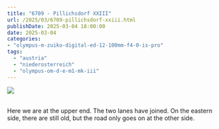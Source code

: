 ```yaml
---
title: "6709 - Pillichsdorf XXIII"
url: /2025/03/6709-pillichsdorf-xxiii.html
publishDate: 2025-03-04 18:00:00
date: 2025-03-04
categories:
- "olympus-m-zuiko-digital-ed-12-100mm-f4-0-is-pro"
tags:
  - "austria"
  - "niederosterreich"
  - "olympus-om-d-e-m1-mk-iii"
---
```

<div class="container">
<div class="center"><a target="_blank" href="https://d25zfm9zpd7gm5.cloudfront.net/1200x1200/2020/20200920_103012_lr.jpg"><img class="webfeedsFeaturedVisual" src="https://d25zfm9zpd7gm5.cloudfront.net/0600x0600/2020/20200920_103012_lr.jpg" /></a></div>
</div>
<br />

Here we are at the upper end. The two lanes have joined. On
the eastern side, there are still old, but the road only
goes on at the other side.
